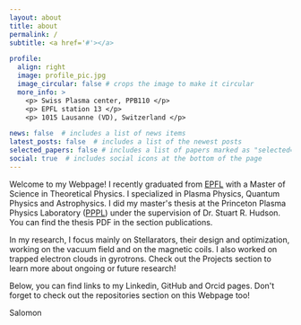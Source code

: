 ```yaml
---
layout: about
title: about
permalink: /
subtitle: <a href='#'></a>

profile:
  align: right
  image: profile_pic.jpg
  image_circular: false # crops the image to make it circular
  more_info: >
    <p> Swiss Plasma center, PPB110 </p>
    <p> EPFL station 13 </p>
    <p> 1015 Lausanne (VD), Switzerland </p>

news: false  # includes a list of news items
latest_posts: false  # includes a list of the newest posts
selected_papers: false # includes a list of papers marked as "selected={true}"
social: true  # includes social icons at the bottom of the page
---
```


Welcome to my Webpage! I recently graduated from [EPFL](https://www.epfl.ch/en/) with a Master of Science in Theoretical Physics. I specialized in Plasma Physics, Quantum Physics and Astrophysics. I did my master's thesis at the Princeton Plasma Physics Laboratory ([PPPL](https://www.pppl.gov)) under the supervision of Dr. Stuart R. Hudson. You can find the thesis PDF in the section publications.

In my research, I focus mainly on Stellarators, their design and optimization, working on the vacuum field and on the magnetic coils. I also worked on trapped electron clouds in gyrotrons. Check out the Projects section to learn more about ongoing or future research!  

Below, you can find links to my Linkedin, GitHub and Orcid pages. Don't forget to check out the repositories section on this Webpage too! 

Salomon 
